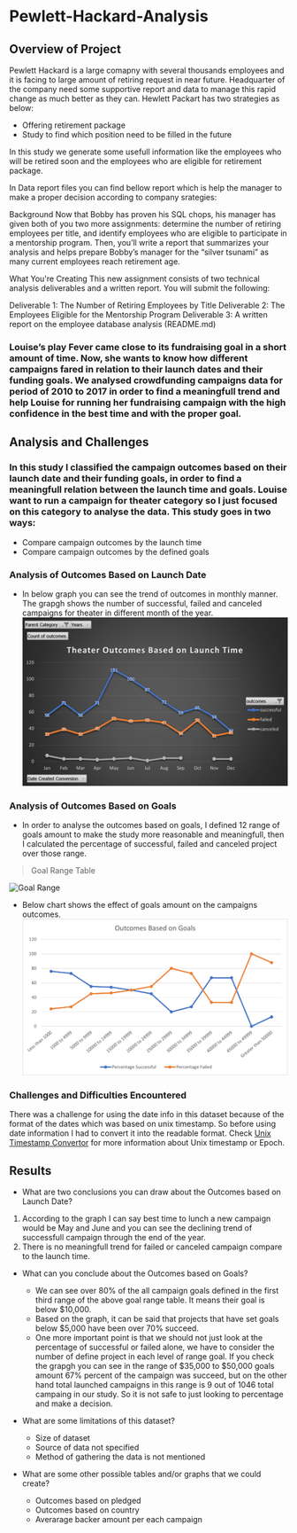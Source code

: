 # Pewlett-Hackard-Analysis

## Overview of Project

Pewlett Hackard is a large comapny with several thousands employees and it is facing to large amount of retiring request in near future. Headquarter of the company need some supportive report and data to manage this rapid change as much better as they can. Hewlett Packart has two strategies as below:

  * Offering retirement package
  * Study to find which position need to be filled in the future 

In this study we generate some usefull information like the employees who will be retired soon and the employees who are eligible for retirement package.

In Data report files you can find bellow report which is help the manager to make a proper decision according to company srategies:

Background
Now that Bobby has proven his SQL chops, his manager has given both of you two more assignments: determine the number of retiring employees per title, and identify employees who are eligible to participate in a mentorship program. Then, you’ll write a report that summarizes your analysis and helps prepare Bobby’s manager for the “silver tsunami” as many current employees reach retirement age.

What You're Creating
This new assignment consists of two technical analysis deliverables and a written report. You will submit the following:

Deliverable 1: The Number of Retiring Employees by Title
Deliverable 2: The Employees Eligible for the Mentorship Program
Deliverable 3: A written report on the employee database analysis (README.md)

###   Louise’s play Fever came close to its fundraising goal in a short amount of time. Now, she wants to know how different campaigns fared in relation to their launch dates and their funding goals. We analysed crowdfunding campaigns data for period of 2010 to 2017 in order to find a meaningfull trend and help Louise for running her fundraising campaign with the high confidence in the best time and with the proper goal.

## Analysis and Challenges
### In this study I classified the campaign outcomes based on their launch date and their funding goals, in order to find a meaningfull relation between the launch time and goals. Louise want to run a campaign for theater category so I just focused on this category to analyse the data. This study goes in two ways:

   * Compare campaign outcomes by the launch time
   * Compare campaign outcomes by the defined goals


### Analysis of Outcomes Based on Launch Date
  - In below graph you can see the trend of outcomes in monthly manner. The grapgh shows the number of successful, failed and canceled campaigns for theater in different month of the year.
![Outcomes Based on Launch Time](https://github.com/reza-ya57/Kickstarter-Analysis/blob/main/Resources/Theater_Outcomes_vs_Launch.png)

### Analysis of Outcomes Based on Goals
  - In order to analyse the outcomes based on goals, I defined 12 range of goals amount to make the study more reasonable and meaningfull, then I calculated the percentage of successful, failed and canceled project over those range.
> Goal Range Table

![Goal Range](https://user-images.githubusercontent.com/79761400/109898598-8b431280-7c62-11eb-9940-cf006653f3d4.png)


 - Below chart shows the effect of goals amount on the campaigns outcomes.
![Outcomes vs Goals](https://github.com/reza-ya57/Kickstarter-Analysis/blob/main/Resources/Outcomes_vs_Goals.png)

### Challenges and Difficulties Encountered

There was a challenge for using the date info in this dataset because of the format of the dates which was based on unix timestamp. So before using date information I had to convert it into the readable format. Check [Unix Timestamp Convertor](https://www.epochconverter.com) for more information about Unix timestamp or Epoch.

## Results

- What are two conclusions you can draw about the Outcomes based on Launch Date?
1. According to the graph I can say best time to lunch a new campaign would be May and June and you can see the declining trend of successfull campaign through the end of the year. 
2. There is no meaningfull trend for failed or canceled campaign compare to the launch time.


- What can you conclude about the Outcomes based on Goals?
  - We can see over 80% of the all campaign goals defined in the first third range of the above goal range table. It means their goal is below $10,000.
  - Based on the graph, it can be said that projects that have set goals below $5,000 have been over 70% succeed.
  - One more important point is that we should not just look at the percentage of successful or failed alone, we have to consider the number of define project in each level of range goal. If you check the grapgh you can see in the range of $35,000 to $50,000 goals amount 67% percent of the campaign was succeed, but on the other hand total launched campaigns in this range is 9 out of 1046 total campaing in our study. So it is not safe to just looking to percentage and make a decision. 
- What are some limitations of this dataset?
  - Size of dataset
  - Source of data not specified
  - Method of gathering the data is not mentioned

- What are some other possible tables and/or graphs that we could create?
  - Outcomes based on pledged
  - Outcomes based on country
  - Averarage backer amount per each campaign 
